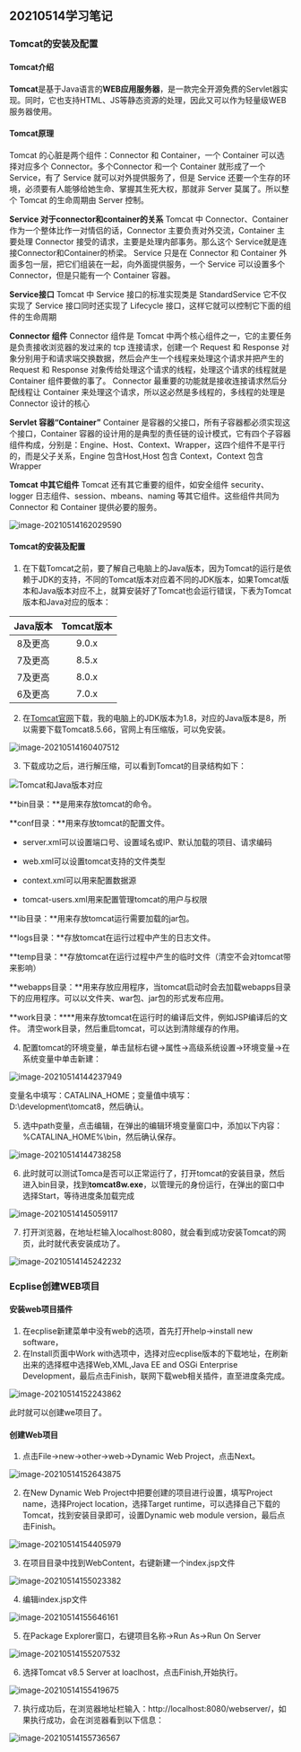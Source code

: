 ## 20210514学习笔记

### Tomcat的安装及配置

#### Tomcat介绍

**Tomcat**是基于Java语言的**WEB应用服务器**，是一款完全开源免费的Servlet器实现。同时，它也支持HTML、JS等静态资源的处理，因此又可以作为轻量级WEB服务器使用。

#### Tomcat原理

Tomcat 的心脏是两个组件：Connector 和 Container，一个 Container 可以选择对应多个 Connector。多个Connector 和一个 Container 就形成了一个 Service，有了 Service 就可以对外提供服务了，但是 Service 还要一个生存的环境，必须要有人能够给她生命、掌握其生死大权，那就非 Server 莫属了。所以整个 Tomcat 的生命周期由 Server 控制。

**Service 对于connector和container的关系**
Tomcat 中 Connector、Container 作为一个整体比作一对情侣的话，Connector 主要负责对外交流，Container 主要处理 Connector 接受的请求，主要是处理内部事务。那么这个 Service就是连接Connector和Container的桥梁。
Service 只是在 Connector 和 Container 外面多包一层，把它们组装在一起，向外面提供服务，一个 Service 可以设置多个Connector，但是只能有一个 Container 容器。

**Service接口**
Tomcat 中 Service 接口的标准实现类是 StandardService 它不仅实现了 Service 接口同时还实现了 Lifecycle 接口，这样它就可以控制它下面的组件的生命周期

**Connector 组件**
Connector 组件是 Tomcat 中两个核心组件之一，它的主要任务是负责接收浏览器的发过来的 tcp 连接请求，创建一个 Request 和 Response 对象分别用于和请求端交换数据，然后会产生一个线程来处理这个请求并把产生的 Request 和 Response 对象传给处理这个请求的线程，处理这个请求的线程就是 Container 组件要做的事了。
Connector 最重要的功能就是接收连接请求然后分配线程让 Container 来处理这个请求，所以这必然是多线程的，多线程的处理是 Connector 设计的核心

**Servlet 容器“Container”**
Container 是容器的父接口，所有子容器都必须实现这个接口，Container 容器的设计用的是典型的责任链的设计模式，它有四个子容器组件构成，分别是：Engine、Host、Context、Wrapper，这四个组件不是平行的，而是父子关系，Engine 包含Host,Host 包含 Context，Context 包含 Wrapper

**Tomcat 中其它组件**
Tomcat 还有其它重要的组件，如安全组件 security、logger 日志组件、session、mbeans、naming 等其它组件。这些组件共同为 Connector 和 Container 提供必要的服务。

![image-20210514162029590](./assets/image-20210514162029590.png)

#### Tomcat的安装及配置

1. 在下载Tomcat之前，要了解自己电脑上的Java版本，因为Tomcat的运行是依赖于JDK的支持，不同的Tomcat版本对应着不同的JDK版本，如果Tomcat版本和Java版本对应不上，就算安装好了Tomcat也会运行错误，下表为Tomcat版本和Java对应的版本：

| Java版本 | Tomcat版本 |
| :------: | :--------: |
| 8及更高  |   9.0.x    |
| 7及更高  |   8.5.x    |
| 7及更高  |   8.0.x    |
| 6及更高  |   7.0.x    |

2. 在[Tomcat官网](https://tomcat.apache.org/download-80.cgi)下载，我的电脑上的JDK版本为1.8，对应的Java版本是8，所以需要下载Tomcat8.5.66，官网上有压缩版，可以免安装。

![image-20210514160407512](./assets/image-20210514160407512.png)

3. 下载成功之后，进行解压缩，可以看到Tomcat的目录结构如下：

![Tomcat和Java版本对应](.\assets\image-20210514142413881.png)

**bin目录：**是用来存放tomcat的命令。

**conf目录：**用来存放tomcat的配置文件。

- server.xml可以设置端口号、设置域名或IP、默认加载的项目、请求编码 

- web.xml可以设置tomcat支持的文件类型 

- context.xml可以用来配置数据源
- tomcat-users.xml用来配置管理tomcat的用户与权限

**lib目录：**用来存放tomcat运行需要加载的jar包。

**logs目录：**存放tomcat在运行过程中产生的日志文件。

**temp目录：**存放tomcat在运行过程中产生的临时文件（清空不会对tomcat带来影响）

**webapps目录：**用来存放应用程序，当tomcat启动时会去加载webapps目录下的应用程序。可以以文件夹、war包、jar包的形式发布应用。 

**work目录：****用来存放tomcat在运行时的编译后文件，例如JSP编译后的文件。
清空work目录，然后重启tomcat，可以达到清除缓存的作用。

4. 配置tomcat的环境变量，单击鼠标右键->属性->高级系统设置->环境变量->在系统变量中单击新建：

![image-20210514144237949](.\assets\image-20210514144237949.png)

变量名中填写：CATALINA_HOME；变量值中填写：D:\development\tomcat8，然后确认。

5. 选中path变量，点击编辑，在弹出的编辑环境变量窗口中，添加以下内容：%CATALINA_HOME%\bin，然后确认保存。

![image-20210514144738258](.\assets\image-20210514144738258.png)

6. 此时就可以测试Tomca是否可以正常运行了，打开tomcat的安装目录，然后进入bin目录，找到**tomcat8w.exe**，以管理元的身份运行，在弹出的窗口中选择Start，等待进度条加载完成

![image-20210514145059117](.\assets\image-20210514145059117.png)

7. 打开浏览器，在地址栏输入localhost:8080，就会看到成功安装Tomcat的网页，此时就代表安装成功了。

![image-20210514145242232](.\assets\image-20210514145242232.png)

### Ecplise创建WEB项目

#### 安装web项目插件

1. 在ecplise新建菜单中没有web的选项，首先打开help->install new software，
2. 在Install页面中Work with选项中，选择对应ecplise版本的下载地址，在刷新出来的选择框中选择Web,XML,Java EE and OSGi Enterprise Development，最后点击Finish，联网下载web相关插件，直至进度条完成。

![image-20210514152243862](.\assets/image-20210514152243862.png)

此时就可以创建we项目了。

#### 创建Web项目

1. 点击File->new->other->web->Dynamic Web Project，点击Next。

![image-20210514152643875](.\assets/image-20210514152643875.png)

2. 在New Dynamic Web Project中把要创建的项目进行设置，填写Project name，选择Project location，选择Target runtime，可以选择自己下载的Tomcat，找到安装目录即可，设置Dynamic web module version，最后点击Finish。

![image-20210514154405979](.\assets/image-20210514154405979.png)

3. 在项目目录中找到WebContent，右键新建一个index.jsp文件

![image-20210514155023382](.\assets/image-20210514155023382.png)

4. 编辑index.jsp文件

![image-20210514155646161](.\assets/image-20210514155646161.png)

5. 在Package Explorer窗口，右键项目名称->Run As->Run On Server

![image-20210514155207532](./assets/image-20210514155207532.png)

6. 选择Tomcat v8.5 Server at loaclhost，点击Finish,开始执行。

![image-20210514155419675](.\assets/image-20210514155419675.png)

7. 执行成功后，在浏览器地址栏输入：http://localhost:8080/webserver/，如果执行成功，会在浏览器看到以下信息：

![image-20210514155736567](.\assets/image-20210514155736567.png)

